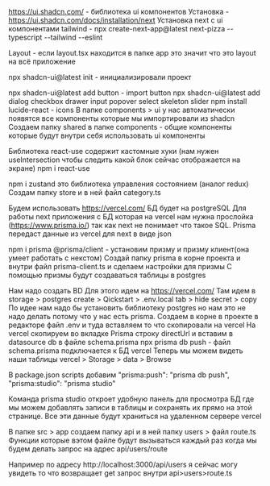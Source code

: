 https://ui.shadcn.com/ - библиотека ui компонентов
Установка - https://ui.shadcn.com/docs/installation/next
Установка next с ui компонентами tailwind - npx create-next-app@latest next-pizza --typescript --tailwind --eslint

Layout - если layout.tsx находится в папке app это значит что это layout на всё приложение

npx shadcn-ui@latest init - инициализировали проект

npx shadcn-ui@latest add button - import button
npx shadcn-ui@latest add dialog checkbox drawer input popover select skeleton slider
npm install lucide-react - icons
В папке components > ui у нас автоматически появятся все компоненты которые мы импортировали из shadcn
Создаем папку shared в папке components - общие компоненты которые будут внутри себя использовать ui компоненты

Библиотека react-use содержит кастомные хуки (нам нужен useIntersection чтобы следить какой блок сейчас отображается на экране)
npm i react-use

npm i zustand
это библиотека управления состоянием (аналог redux)
Создам папку store и в ней файл category.ts

Будем использовать https://vercel.com/
БД будет на postgreSQL
Для работы next приложения с БД которая на vercel нам нужна прослойка (https://www.prisma.io/) так как next не понимает что такое SQL. Prisma передаст данные из vercel для next в виде json

npm i prisma @prisma/client - установим призму и призму клиент(она умеет работать с некстом)
Создай папку prisma в корне проекта и внутри файл prisma-client.ts и сделаем настройки для призмы
С помощью призмы будут создаваться таблицы в postgres

Нам надо создать BD
Для этого идем на https://vercel.com/
Там идем в storage > postgres create > Qickstart > .env.local tab > hide secret > copy
По идее нам надо бы установить библиотеку postgres но нам это не надо делать потому что у нас есть prisma.
Создаем в корне в проекте в редакторе файл .env и туда вставляем то что скопировали на vercel
На vercel скопируем во вкладке Prisma строку directUrl и вставим в datasource db в файле schema.prisma
npx prisma db push - файл schema.prisma подключается к БД vercel
Теперь мы можем видеть наши таблицы vercel > Storage > data > Browse

В package.json scripts добавим
"prisma:push": "prisma db push",
"prisma:studio": "prisma studio"

Команда prisma studio откроет удобную панель для просмотра БД где мы можем добавлять записи в таблицы и сохранять их прямо на этой странице. Все эти данные будут храниться на удаленном сервере vercel

В папке src > app создаем папку api и в ней папку users > файл route.ts
Функции которые вэтом файле будут вызываться каждый раз когда мы будем делать запрос на адрес api/users/route

Например по адресу http://localhost:3000/api/users я сейчас могу увидеть то что возвращает get запрос внутри api>users>route.ts
